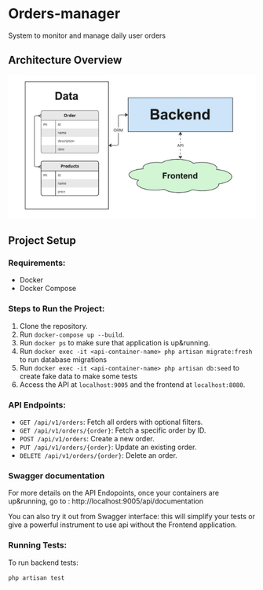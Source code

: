 # Orders-manager
System to monitor and manage daily user orders

## Architecture Overview
<div align="center">
	<img src="./docs/general_architecture_1_0.png">
</div>

## Project Setup

### Requirements:
- Docker
- Docker Compose

### Steps to Run the Project:
1. Clone the repository.
2. Run `docker-compose up --build`.
3. Run `docker ps` to make sure that application is up&running.
4. Run `docker exec -it <api-container-name> php artisan migrate:fresh` to run database migrations
5. Run `docker exec -it <api-container-name> php artisan db:seed` to create fake data to make some tests
6. Access the API at `localhost:9005` and the frontend at `localhost:8080`.

### API Endpoints:
- `GET /api/v1/orders`: Fetch all orders with optional filters.
- `GET /api/v1/orders/{order}`: Fetch a specific order by ID.
- `POST /api/v1/orders`: Create a new order.
- `PUT /api/v1/orders/{order}`: Update an existing order.
- `DELETE /api/v1/orders/{order}`: Delete an order.

### Swagger documentation
For more details on the API Endopoints, once your containers are up&running, go to : http://localhost:9005/api/documentation

You can also try it out from Swagger interface: this will simplify your tests or give a powerful instrument to use api without the Frontend application.

### Running Tests:
To run backend tests:
```bash
php artisan test

